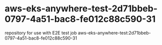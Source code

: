 # aws-eks-anywhere-test-2d71bbeb-0797-4a51-bac8-fe012c88c590-31
repository for use with E2E test job aws-eks-anywhere-test:2d71bbeb-0797-4a51-bac8-fe012c88c590-31
